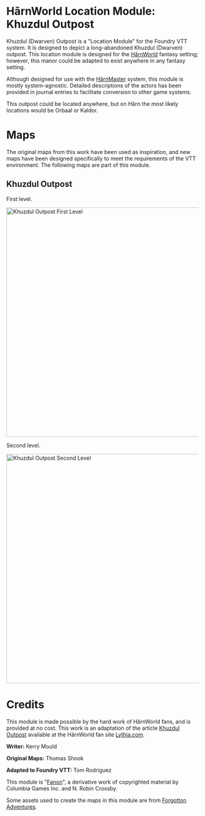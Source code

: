 # HârnWorld Location Module: Khuzdul Outpost

Khuzdul (Dwarven) Outpost is a "Location Module" for the Foundry VTT system. It is designed to depict
a long-abandoned Khuzdul (Dwarven) outpost. This location module is designed for the
[HârnWorld](https://columbiagames.com/harnworld/) fantasy setting; however, this manor
could be adapted to exist anywhere in any fantasy setting.

Although designed for use with the [HârnMaster](https://foundryvtt.com/packages/hm3)
system, this module is mostly system-agnostic.  Detailed descriptions of the actors
has been provided in journal entries to facilitate conversion to other game systems.

This outpost could be located anywhere, but on Hârn the most likely locations would be
Orbaal or Kaldor.

# Maps

The original maps from this work have been used as inspiration, and new maps have been
designed specifically to meet the requirements of the VTT environment.  The following
maps are part of this module.

## Khuzdul Outpost

First level.

<img src="assets/scenes/ko1.webp" alt="Khuzdul Outpost First Level" width="600"/>

Second level.

<img src="assets/scenes/ko2.webp" alt="Khuzdul Outpost Second Level" width="600"/>

# Credits

This module is made possible by the hard work of HârnWorld fans,
and is provided at no cost. This work is an adaptation of the article
[Khuzdul Outpost](https://www.lythia.com/harnworld/settlements/khuzan-outpost/) available at the HârnWorld
fan site [Lythia.com](https://www.lythia.com/).

**Writer:** Kerry Mould

**Original Maps:** Thomas Shook

**Adapted to Foundry VTT:** Tom Rodriguez

This module is "[Fanon](https://www.lythia.com/about/publishing-fan-written-material/)",
a derivative work of copyrighted material by Columbia Games Inc. and N. Robin Crossby.

Some assets used to create the maps in this module are from
[Forgotton Adventures](https://www.forgotten-adventures.net/).
